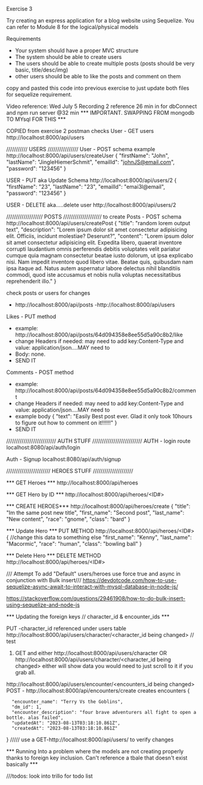 Exercise 3

Try creating an express application for a blog website using Sequelize. You can refer to Module 8 for the logical/physical models

Requirements
- Your system should have a proper MVC structure
- The system should be able to create users
- The users should be able to create multiple posts (posts should be very basic, title/desc/img)
- other users should be able to like the posts and comment on them

copy and pasted this code into previous exercise to just update both files for sequelize requirement.



Video reference: Wed July 5 Recording 2
reference 26 min in for dbConnect and npm run server @32 min
*** IMPORTANT. SWAPPING FROM mongodb TO MYsql FOR THIS ***


COPIED from exercise 2
postman checks
User - GET users
http://localhost:8000/api/users


/////////// USERS ////////////////
User - POST schema example
http://localhost:8000/api/users/createUser
{
"firstName": "John",
"lastName": "JingleHiemerSchmit",
"emailId": "johnJS@email.com",
"password": "123456"
}

USER - PUT aka Update Schema
http://localhost:8000/api/users/2
{
"firstName": "23",
"lastName": "23",
"emailId": "emai3l@email",
"password": "123456"
}

USER - DELETE aka.....delete user
http://localhost:8000/api/users/2


/////////////////// POSTS ////////////////////
to create Posts - POST schema
http://localhost:8000/api/users/createPost
{
"title": "random lorem output text",
"description": "Lorem ipsum dolor sit amet consectetur adipisicing elit. Officiis, incidunt molestiae? Deserunt?",
"content": "Lorem ipsum dolor sit amet consectetur adipisicing elit. Expedita libero, quaerat inventore corrupti laudantium omnis perferendis debitis voluptates velit pariatur cumque quia magnam consectetur beatae iusto dolorum, ut ipsa explicabo nisi. Nam impedit inventore quod libero vitae. Beatae quis, quibusdam nam ipsa itaque ad. Natus autem aspernatur labore delectus nihil blanditiis commodi, quod iste accusamus et nobis nulla voluptas necessitatibus reprehenderit illo."
}

check posts or users for changes
- http://localhost:8000/api/posts
-http://localhost:8000/api/users

Likes - PUT method
- example: http://localhost:8000/api/posts/64d094358e8ee55d5a90c8b2/like
- change Headers if needed: may need to add key:Content-Type and value: application/json....MAY need to
- Body: none.
- SEND IT

Comments - POST method
- example: http://localhost:8000/api/posts/64d094358e8ee55d5a90c8b2/comment
- change Headers if needed: may need to add key:Content-Type and value: application/json....MAY need to
- example body
{
  "text": "Easily Best post ever. Glad it only took 10hours to figure out how to comment on it!!!!!!"
}
- SEND IT



////////////////////////// AUTH STUFF //////////////////////////
AUTH - login route
localhost:8080/api/auth/login


Auth - Signup 
localhost:8080/api/auth/signup


/////////////////////// HEROES STUFF /////////////////////

*** GET Heroes ***
http://localhost:8000/api/heroes

*** GET Hero by ID ***
http://localhost:8000/api/heroes/<ID#>

*** CREATE HEROES***
http://localhost:8000/api/heroes/create
{
"title": "Im the same post new title",
"first_name": "Second post",
"last_name": "New content",
"race": "gnome",
"class": "bard"
}

*** Update Hero ***
PUT METHOD  http://localhost:8000/api/heroes/<ID#>
{ //change this data to something else
"first_name": "Kenny",
"last_name": "Macormic",
"race": "human",
"class": "bowling ball"
}

*** Delete Hero ***
DELETE METHOD http://localhost:8000/api/heroes/<ID#>


/// Attempt To add "Default" users/heroes use force true and async in conjunction with Bulk insert///
https://devdotcode.com/how-to-use-sequelize-async-await-to-interact-with-mysql-database-in-node-js/

https://stackoverflow.com/questions/29461908/how-to-do-bulk-insert-using-sequelize-and-node-js


*** Updating the foreign keys // character_id & encounter_ids ***

PUT -character_id referenced under users table
http://localhost:8000/api/users/character/<character_id being changed>
// test
1. GET and either http://localhost:8000/api/users/character
OR http://localhost:8000/api/users/character/<character_id being changed> either will show data you would need to just scroll to it if you grab all.



http://localhost:8000/api/users/encounter/<encounters_id being changed>
POST - http://localhost:8000/api/encounters/create creates encounters
{
    
      "encounter_name": "Terry Vs the Goblins",
      "dm_id": 1,
      "encounter_description": "four brave adventurers all fight to open a bottle. alas failed",
      "updatedAt": "2023-08-13T03:18:10.861Z",
      "createdAt": "2023-08-13T03:18:10.861Z"
    
}
///// use a GET-http://localhost:8000/api/users/ to verify changes





*** Running Into a problem where the models are not creating properly thanks to foreign key inclusion. Can't reference a tbale that doesn't exist basically ***


///todos: look into trillo for todo list
